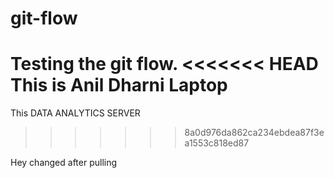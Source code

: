 # git-flow
Testing the git flow.
<<<<<<< HEAD
This is Anil Dharni Laptop
=======
This DATA ANALYTICS SERVER      
>>>>>>> 8a0d976da862ca234ebdea87f3ea1553c818ed87

Hey changed after pulling